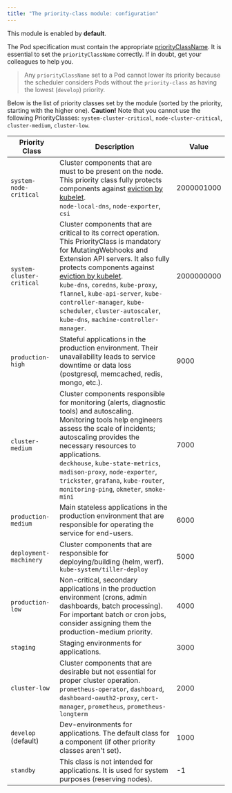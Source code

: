 ```yaml
---
title: "The priority-class module: configuration"
---
```


This module is enabled by **default**.

The Pod specification must contain the appropriate [priorityClassName](https://kubernetes.io/docs/concepts/configuration/pod-priority-preemption/#pod-priority).
It is essential to set the `priorityClassName` correctly. If in doubt, get your colleagues to help you.

> Any `priorityClassName` set to a Pod cannot lower its priority because the scheduler considers Pods without the `priority-class` as having the lowest (`develop`) priority.

Below is the list of priority classes set by the module (sorted by the priority, starting with the higher one).
**Caution!** Note that you cannot use the following PriorityClasses: `system-cluster-critical`, `node-cluster-critical`, `cluster-medium`, `cluster-low`.

| Priority Class            | Description                                                                                                                                                         | Value      |
|---------------------------|---------------------------------------------------------------------------------------------------------------------------------------------------------------------|------------|
| `system-node-critical`    | Cluster components that are must to be present on the node. This priority class fully protects components against [eviction by kubelet](https://kubernetes.io/docs/tasks/administer-cluster/out-of-resource/).<br>`node-local-dns`, `node-exporter`, `csi`                             | 2000001000 |
| `system-cluster-critical` | Cluster components that are critical to its correct operation. This PriorityClass is mandatory for MutatingWebhooks and Extension API servers. It also fully protects components against [eviction by kubelet](https://kubernetes.io/docs/tasks/administer-cluster/out-of-resource/).<br>`kube-dns`, `coredns`, `kube-proxy`, `flannel`, `kube-api-server`, `kube-controller-manager`, `kube-scheduler`, `cluster-autoscaler`, `kube-dns`, `machine-controller-manager`.                             | 2000000000 |
| `production-high`         | Stateful applications in the production environment. Their unavailability leads to service downtime or data loss (postgresql, memcached, redis, mongo, etc.). | 9000       |
| `cluster-medium`          | Cluster components responsible for monitoring (alerts, diagnostic tools) and autoscaling. Monitoring tools help engineers assess the scale of incidents; autoscaling provides the necessary resources to applications.<br>`deckhouse`, `kube-state-metrics`, `madison-proxy`, `node-exporter`, `trickster`, `grafana`, `kube-router`, `monitoring-ping`, `okmeter`, `smoke-mini`                      | 7000       |
| `production-medium`       | Main stateless applications in the production environment that are responsible for operating the service for end-users.                                                            | 6000       |
| `deployment-machinery`    | Cluster components that are responsible for deploying/building (helm, werf).<br>`kube-system/tiller-deploy`                                                                                 | 5000       |
| `production-low`          | Non-critical, secondary applications in the production environment (crons, admin dashboards, batch processing). For important batch or cron jobs, consider assigning them the production-medium priority.                                          | 4000       |
| `staging`                 | Staging environments for applications.                                                                                                                                    | 3000       |
| `cluster-low`             | Cluster components that are desirable but not essential for proper cluster operation. <br>`prometheus-operator`, `dashboard`, `dashboard-oauth2-proxy`, `cert-manager`, `prometheus`, `prometheus-longterm`                                                                              | 2000       |
| `develop` (default)       | Dev-environments for applications. The default class for a component (if other priority classes aren't set).                                                                               | 1000       |
| `standby`                 | This class is not intended for applications. It is used for system purposes (reserving nodes).                                                                       | -1         |
